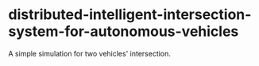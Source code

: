 # distributed-intelligent-intersection-system-for-autonomous-vehicles
A simple simulation for two vehicles' intersection.

